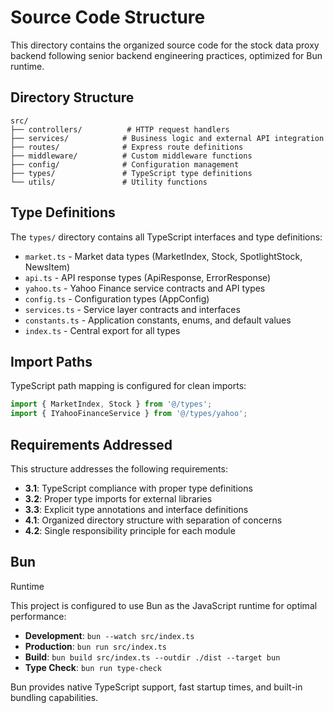 # Source Code Structure

This directory contains the organized source code for the stock data proxy backend following senior backend engineering practices, optimized for Bun runtime.

## Directory Structure

```
src/
├── controllers/          # HTTP request handlers
├── services/            # Business logic and external API integration
├── routes/              # Express route definitions
├── middleware/          # Custom middleware functions
├── config/              # Configuration management
├── types/               # TypeScript type definitions
└── utils/               # Utility functions
```

## Type Definitions

The `types/` directory contains all TypeScript interfaces and type definitions:

- `market.ts` - Market data types (MarketIndex, Stock, SpotlightStock, NewsItem)
- `api.ts` - API response types (ApiResponse, ErrorResponse)
- `yahoo.ts` - Yahoo Finance service contracts and API types
- `config.ts` - Configuration types (AppConfig)
- `services.ts` - Service layer contracts and interfaces
- `constants.ts` - Application constants, enums, and default values
- `index.ts` - Central export for all types

## Import Paths

TypeScript path mapping is configured for clean imports:

```typescript
import { MarketIndex, Stock } from '@/types';
import { IYahooFinanceService } from '@/types/yahoo';
```

## Requirements Addressed

This structure addresses the following requirements:

- **3.1**: TypeScript compliance with proper type definitions
- **3.2**: Proper type imports for external libraries
- **3.3**: Explicit type annotations and interface definitions
- **4.1**: Organized directory structure with separation of concerns
- **4.2**: Single responsibility principle for each module
## Bun
 Runtime

This project is configured to use Bun as the JavaScript runtime for optimal performance:

- **Development**: `bun --watch src/index.ts`
- **Production**: `bun run src/index.ts`
- **Build**: `bun build src/index.ts --outdir ./dist --target bun`
- **Type Check**: `bun run type-check`

Bun provides native TypeScript support, fast startup times, and built-in bundling capabilities.